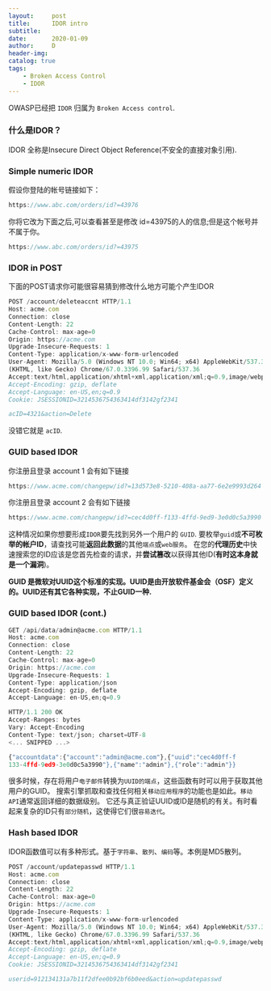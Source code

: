 ```yaml
---
layout:     post
title:      IDOR intro
subtitle:   
date:       2020-01-09
author:     D
header-img: 
catalog: true
tags:
    - Broken Access Control
    - IDOR 
---
```


OWASP已经把 `IDOR` 归属为 `Broken Access control`.

### 什么是IDOR？
IDOR 全称是Insecure Direct Object Reference(不安全的直接对象引用).

### Simple numeric IDOR
假设你登陆的帐号链接如下：
```javascript
https://www.abc.com/orders/id?=43976
```
你将它改为下面之后,可以查看甚至是修改
id=43975的人的信息;但是这个帐号并不属于你。
```javascript
https://www.abc.com/orders/id?=43975
```

### IDOR in POST
下面的POST请求你可能很容易猜到修改什么地方可能个产生IDOR
```javascript
POST /account/deleteaccnt HTTP/1.1
Host: acme.com
Connection: close
Content-Length: 22
Cache-Control: max-age=0
Origin: https://acme.com
Upgrade-Insecure-Requests: 1
Content-Type: application/x-www-form-urlencoded
User-Agent: Mozilla/5.0 (Windows NT 10.0; Win64; x64) AppleWebKit/537.36
(KHTML, like Gecko) Chrome/67.0.3396.99 Safari/537.36
Accept:text/html,application/xhtml+xml,application/xml;q=0.9,image/webp,image/apng,*/*;q=0.8
Accept-Encoding: gzip, deflate
Accept-Language: en-US,en;q=0.9
Cookie: JSESSIONID=3214536754363414df3142gf2341

acID=4321&action=Delete
```
没错它就是 `acID`.

### GUID based IDOR
你注册且登录 account 1 会有如下链接
```javascript
https://www.acme.com/changepw/id?=13d573e8-5210-408a-aa77-6e2e9993d264
```
你注册且登录 account 2 会有如下链接
```javascript
https://www.acme.com/changepw/id?=cec4d0ff-f133-4ffd-9ed9-3e0d0c5a3990
```
这种情况如果你想要形成`IDOR`要先找到另外一个用户的 `GUID`.
要枚举`guid`或**不可枚举的帐户ID**，请查找可能**返回此数据**的其他`端点`或`web服务`。
在您的**代理历史**中快速搜索您的ID应该是您首先检查的请求，并**尝试篡改**以获得其他ID(**有时这本身就是一个漏洞**)。

**GUID 是微软对UUID这个标准的实现。UUID是由开放软件基金会（OSF）定义的。UUID还有其它各种实现，不止GUID一种.**

### GUID based IDOR (cont.)

```javascript
GET /api/data/admin@acme.com HTTP/1.1
Host: acme.com
Connection: close
Content-Length: 22
Cache-Control: max-age=0
Origin: https://acme.com
Upgrade-Insecure-Requests: 1
Content-Type: application/json
Accept-Encoding: gzip, deflate
Accept-Language: en-US,en;q=0.9
```

```javascript
HTTP/1.1 200 OK
Accept-Ranges: bytes
Vary: Accept-Encoding
Content-Type: text/json; charset=UTF-8
<... SNIPPED ...>

{"accountdata":{"account":"admin@acme.com"},{"uuid":"cec4d0ff-f
133-4ffd-9ed9-3e0d0c5a3990"},{"name":"admin"},{"role":"admin"}}
```
很多时候，存在将用户`电子邮件`转换为`UUID的端点`，这些函数有时可以用于获取其他用户的GUID。
搜索引擎抓取和查找任何相关`移动应用程序`的功能也是如此。`移动API`通常返回详细的数据级别。
它还与真正验证UUID或ID是随机的有关。有时看起来复杂的ID只有`部分随机`，这使得它们很`容易迭代`。

### Hash based IDOR
IDOR函数值可以有多种形式。基于`字符串`、`散列`、`编码`等。本例是MD5散列。

```javascript
POST /account/updatepasswd HTTP/1.1
Host: acme.com
Connection: close
Content-Length: 22
Cache-Control: max-age=0
Origin: https://acme.com
Upgrade-Insecure-Requests: 1
Content-Type: application/x-www-form-urlencoded
User-Agent: Mozilla/5.0 (Windows NT 10.0; Win64; x64) AppleWebKit/537.36
(KHTML, like Gecko) Chrome/67.0.3396.99 Safari/537.36
Accept:text/html,application/xhtml+xml,application/xml;q=0.9,image/webp,image/apng,*/*;q=0.8
Accept-Encoding: gzip, deflate
Accept-Language: en-US,en;q=0.9
Cookie: JSESSIONID=3214536754363414df3142gf2341

userid=912134131a7b11f2dfee0b92bf6b0eed&action=updatepasswd
```

